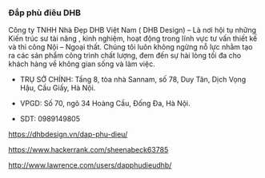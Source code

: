 ### Đắp phù điêu DHB

Công ty TNHH Nhà Đẹp DHB Việt Nam ( DHB Design) – Là nơi hội tụ những Kiến trúc sư tài năng , kinh nghiệm, hoạt động trong lĩnh vực tư vấn thiết kế và thi công Nội – Ngoại thất. Chúng tôi luôn không ngừng nỗ lực nhằm tạo ra các sản phẩm công trình chất lượng, đem đến sự hài lòng tối đa cho khách hàng về không gian sống và làm việc.

- TRỤ SỞ CHÍNH: Tầng 8, tòa nhà Sannam, số 78, Duy Tân, Dịch Vọng Hậu, Cầu Giấy, Hà Nội.

- VPGD: Số 70, ngõ 34 Hoàng Cầu, Đống Đa, Hà Nội.

- SDT: 0989149805

https://dhbdesign.vn/dap-phu-dieu/

https://www.hackerrank.com/sheenabeck63785

http://www.lawrence.com/users/dapphudieudhb/
